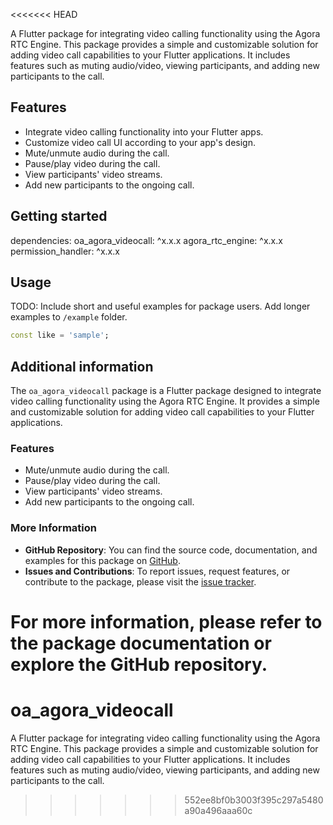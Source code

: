<<<<<<< HEAD
<!--
This README describes the package. If you publish this package to pub.dev,
this README's contents appear on the landing page for your package.

For information about how to write a good package README, see the guide for
[writing package pages](https://dart.dev/guides/libraries/writing-package-pages).

For general information about developing packages, see the Dart guide for
[creating packages](https://dart.dev/guides/libraries/create-library-packages)
and the Flutter guide for
[developing packages and plugins](https://flutter.dev/developing-packages).
-->

A Flutter package for integrating video calling functionality using the Agora RTC Engine. 
  This package provides a simple and customizable solution for adding video call capabilities 
  to your Flutter applications. It includes features such as muting audio/video, viewing 
  participants, and adding new participants to the call.

## Features

- Integrate video calling functionality into your Flutter apps.
- Customize video call UI according to your app's design.
- Mute/unmute audio during the call.
- Pause/play video during the call.
- View participants' video streams.
- Add new participants to the ongoing call.

## Getting started

dependencies:
  oa_agora_videocall: ^x.x.x
  agora_rtc_engine: ^x.x.x
  permission_handler: ^x.x.x

## Usage

TODO: Include short and useful examples for package users. Add longer examples
to `/example` folder.

```dart
const like = 'sample';
```

## Additional information

The `oa_agora_videocall` package is a Flutter package designed to integrate video calling functionality using the Agora RTC Engine. It provides a simple and customizable solution for adding video call capabilities to your Flutter applications.

### Features

- Mute/unmute audio during the call.
- Pause/play video during the call.
- View participants' video streams.
- Add new participants to the ongoing call.

### More Information

- **GitHub Repository**: You can find the source code, documentation, and examples for this package on [GitHub](https://github.com/Tech-ola/oa_agora_videocall).
- **Issues and Contributions**: To report issues, request features, or contribute to the package, please visit the [issue tracker](https://github.com/Tech-ola/oa_agora_videocall/issues).

For more information, please refer to the package documentation or explore the GitHub repository.
=======
# oa_agora_videocall
A Flutter package for integrating video calling functionality using the Agora RTC Engine.    This package provides a simple and customizable solution for adding video call capabilities    to your Flutter applications. It includes features such as muting audio/video, viewing    participants, and adding new participants to the call.
>>>>>>> 552ee8bf0b3003f395c297a5480a90a496aaa60c
